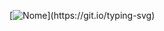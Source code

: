 <!-- Slide Nome -->
[![Nome](https://readme-typing-svg.herokuapp.com/?color=1E90FF&size=35&center=true&vCenter=true&width=1000&lines=Ol%C3%A1+Sou+DevChaves-+Desenvolvedor+Full-Stack;)](https://git.io/typing-svg)
